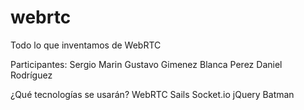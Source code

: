 webrtc
======

Todo lo que inventamos de WebRTC

Participantes:
Sergio Marin
Gustavo Gimenez
Blanca Perez
Daniel Rodríguez

¿Qué tecnologías se usarán?
WebRTC
Sails
Socket.io
jQuery
Batman
